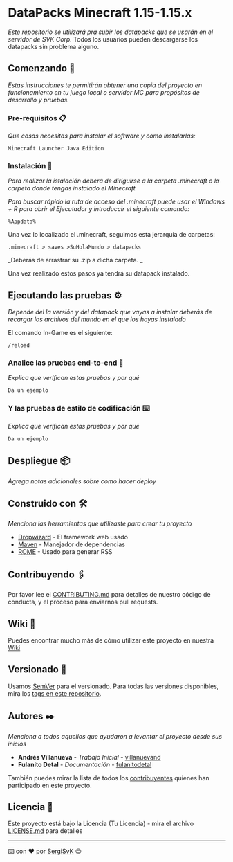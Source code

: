 # DataPacks Minecraft 1.15-1.15.x

_Este repositorio se utilizará pra subir los datapacks que se usarán en el servidor de SVK Corp._
Todos los usuarios pueden descargarse los datapacks sin problema alguno.

## Comenzando 🚀

_Estas instrucciones te permitirán obtener una copia del proyecto en funcionamiento en tu juego local o servidor MC para propósitos de desarrollo y pruebas._

### Pre-requisitos 📋

_Que cosas necesitas para instalar el software y como instalarlas:_

```
Minecraft Launcher Java Edition
```

### Instalación 🔧

_Para realizar la istalación deberá de diriguirse a la carpeta .minecraft o la carpeta donde tengas instalado el Minecraft_

_Para buscar rápido la ruta de acceso del .minecraft puede usar el Windows + R para abrir el Ejecutador y introduccir el siguiente comando:_

```
%Appdata%
```

Una vez lo localizado el .minecraft, seguimos esta jerarquía de carpetas:

```
.minecraft > saves >SuHolaMundo > datapacks
```

_Deberás de arrastrar su .zip a dicha carpeta. _

Una vez realizado estos pasos ya tendrá su datapack instalado.

## Ejecutando las pruebas ⚙️

_Depende del la versión y del datapack que vayas a instalar deberás de recargar los archivos del mundo en el que los hayas instalado_

El comando In-Game es el siguiente:

```
/reload
```

### Analice las pruebas end-to-end 🔩

_Explica que verifican estas pruebas y por qué_

```
Da un ejemplo
```

### Y las pruebas de estilo de codificación ⌨️

_Explica que verifican estas pruebas y por qué_

```
Da un ejemplo
```

## Despliegue 📦

_Agrega notas adicionales sobre como hacer deploy_

## Construido con 🛠️

_Menciona las herramientas que utilizaste para crear tu proyecto_

* [Dropwizard](http://www.dropwizard.io/1.0.2/docs/) - El framework web usado
* [Maven](https://maven.apache.org/) - Manejador de dependencias
* [ROME](https://rometools.github.io/rome/) - Usado para generar RSS

## Contribuyendo 🖇️

Por favor lee el [CONTRIBUTING.md](https://gist.github.com/villanuevand/xxxxxx) para detalles de nuestro código de conducta, y el proceso para enviarnos pull requests.

## Wiki 📖

Puedes encontrar mucho más de cómo utilizar este proyecto en nuestra [Wiki](https://github.com/tu/proyecto/wiki)

## Versionado 📌

Usamos [SemVer](http://semver.org/) para el versionado. Para todas las versiones disponibles, mira los [tags en este repositorio](https://github.com/tu/proyecto/tags).

## Autores ✒️

_Menciona a todos aquellos que ayudaron a levantar el proyecto desde sus inicios_

* **Andrés Villanueva** - *Trabajo Inicial* - [villanuevand](https://github.com/villanuevand)
* **Fulanito Detal** - *Documentación* - [fulanitodetal](#fulanito-de-tal)

También puedes mirar la lista de todos los [contribuyentes](https://github.com/your/project/contributors) quíenes han participado en este proyecto. 

## Licencia 📄

Este proyecto está bajo la Licencia (Tu Licencia) - mira el archivo [LICENSE.md](LICENSE.md) para detalles




---
⌨️ con ❤️ por [SergiSvK](https://github.com/SergiSvK) 😊
